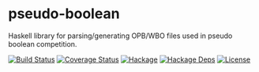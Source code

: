 # pseudo-boolean
Haskell library for parsing/generating OPB/WBO files used in pseudo boolean competition.

[![Build Status](https://github.com/msakai/pseudo-boolean/workflows/build/badge.svg)](https://github.com/msakai/pseudo-boolean/actions)
[![Coverage Status](https://coveralls.io/repos/msakai/pseudo-boolean/badge.svg)](https://coveralls.io/r/msakai/pseudo-boolean)
[![Hackage](https://img.shields.io/hackage/v/pseudo-boolean.svg)](https://hackage.haskell.org/package/pseudo-boolean)
[![Hackage Deps](https://img.shields.io/hackage-deps/v/pseudo-boolean.svg)](https://packdeps.haskellers.com/feed?needle=pseudo-boolean)
[![License](https://img.shields.io/badge/License-BSD%203--Clause-blue.svg)](https://opensource.org/licenses/BSD-3-Clause)
